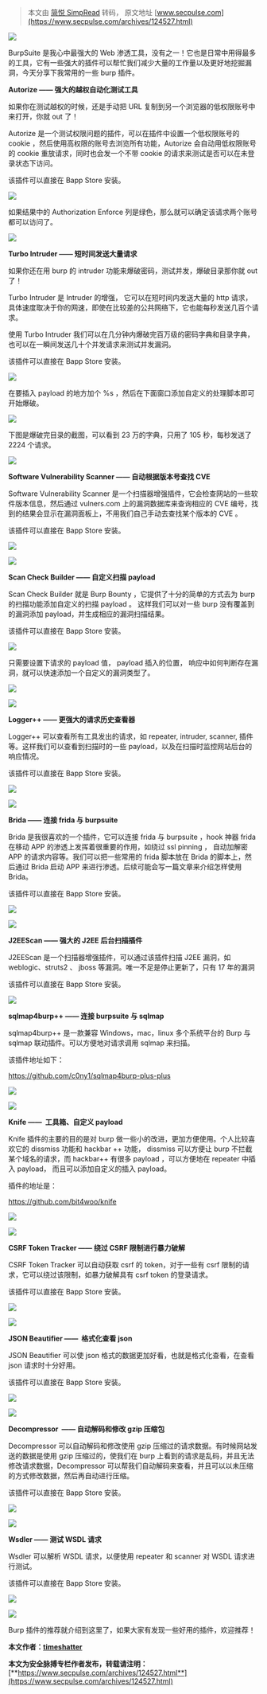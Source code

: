 > 本文由 [简悦 SimpRead](http://ksria.com/simpread/) 转码， 原文地址 [www.secpulse.com](https://www.secpulse.com/archives/124527.html)

![](https://secpulseoss.oss-cn-shanghai.aliyuncs.com/wp-content/uploads/1970/01/beepress-image-124527-1583303682.jpg)

BurpSuite 是我心中最强大的 Web 渗透工具，没有之一！它也是日常中用得最多的工具，它有一些强大的插件可以帮忙我们减少大量的工作量以及更好地挖掘漏洞，今天分享下我常用的一些 burp 插件。  

**Autorize —— 强大的越权自动化测试工具**

如果你在测试越权的时候，还是手动把 URL 复制到另一个浏览器的低权限账号中来打开，你就 out 了！  

Autorize 是一个测试权限问题的插件，可以在插件中设置一个低权限账号的  cookie ，然后使用高权限的账号去浏览所有功能，Autorize 会自动用低权限账号的 cookie 重放请求，同时也会发一个不带 cookie 的请求来测试是否可以在未登录状态下访问。

该插件可以直接在 Bapp Store 安装。

![](https://secpulseoss.oss-cn-shanghai.aliyuncs.com/wp-content/uploads/1970/01/beepress-image-124527-1583303683.jpg)  

如果结果中的 Authorization Enforce 列是绿色，那么就可以确定该请求两个账号都可以访问了。

![](https://secpulseoss.oss-cn-shanghai.aliyuncs.com/wp-content/uploads/1970/01/beepress-image-124527-15833036831.jpg)

**Turbo Intruder —— 短时间发送大量请求**

如果你还在用 burp 的 intruder 功能来爆破密码，测试并发，爆破目录那你就 out 了！

Turbo Intruder 是 Intruder 的增强， 它可以在短时间内发送大量的 http 请求，具体速度取决于你的网速，即使在比较差的公共网络下，它也能每秒发送几百个请求。

使用 Turbo Intruder 我们可以在几分钟内爆破完百万级的密码字典和目录字典，也可以在一瞬间发送几十个并发请求来测试并发漏洞。  

该插件可以直接在 Bapp Store 安装。

![](https://secpulseoss.oss-cn-shanghai.aliyuncs.com/wp-content/uploads/1970/01/beepress-image-124527-1583303684.jpg)

在要插入 payload 的地方加个 %s ，然后在下面窗口添加自定义的处理脚本即可开始爆破。

![](https://secpulseoss.oss-cn-shanghai.aliyuncs.com/wp-content/uploads/1970/01/beepress-image-124527-15833036841.jpg)

下图是爆破完目录的截图，可以看到 23 万的字典，只用了 105 秒，每秒发送了 2224 个请求。  

![](https://secpulseoss.oss-cn-shanghai.aliyuncs.com/wp-content/uploads/1970/01/beepress-image-124527-1583303685.jpg)

**Software Vulnerability Scanner —— 自动根据版本号查找 CVE**

Software Vulnerability Scanner 是一个扫描器增强插件，它会检查网站的一些软件版本信息，然后通过 vulners.com 上的漏洞数据库来查询相应的 CVE 编号，找到的结果会显示在漏洞面板上，不用我们自己手动去查找某个版本的 CVE 。

该插件可以直接在 Bapp Store 安装。

![](https://secpulseoss.oss-cn-shanghai.aliyuncs.com/wp-content/uploads/1970/01/beepress-image-124527-15833036851.jpg)

![](https://secpulseoss.oss-cn-shanghai.aliyuncs.com/wp-content/uploads/1970/01/beepress-image-124527-1583303686.jpg)

**Scan Check Builder —— 自定义扫描 payload**

Scan Check Builder 就是 Burp Bounty ，它提供了十分的简单的方式去为 burp 的扫描功能添加自定义的扫描 payload 。 这样我们可以对一些 burp 没有覆盖到的漏洞添加 payload，并生成相应的漏洞扫描结果。

该插件可以直接在 Bapp Store 安装。

![](https://secpulseoss.oss-cn-shanghai.aliyuncs.com/wp-content/uploads/1970/01/beepress-image-124527-1583303687.jpg)

只需要设置下请求的 payload 值， payload 插入的位置， 响应中如何判断存在漏洞，就可以快速添加一个自定义的漏洞类型了。  

![](https://secpulseoss.oss-cn-shanghai.aliyuncs.com/wp-content/uploads/1970/01/beepress-image-124527-15833036871.jpg)

![](https://secpulseoss.oss-cn-shanghai.aliyuncs.com/wp-content/uploads/1970/01/beepress-image-124527-1583303688.jpg)  

**Logger++ —— 更强大的请求历史查看器**  

Logger++ 可以查看所有工具发出的请求，如 repeater, intruder, scanner, 插件等。这样我们可以查看到扫描时的一些 payload，以及在扫描时监控网站后台的响应情况。

该插件可以直接在 Bapp Store 安装。

![](https://secpulseoss.oss-cn-shanghai.aliyuncs.com/wp-content/uploads/1970/01/beepress-image-124527-15833036881.jpg)

![](https://secpulseoss.oss-cn-shanghai.aliyuncs.com/wp-content/uploads/1970/01/beepress-image-124527-1583303689.jpg)

**Brida —— 连接 frida 与 burpsuite**  

Brida 是我很喜欢的一个插件，它可以连接 frida 与 burpsuite ，hook 神器 frida 在移动 APP 的渗透上发挥着很重要的作用，如绕过 ssl pinning ， 自动加解密 APP 的请求内容等。我们可以把一些常用的 frida 脚本放在 Brida 的脚本上，然后通过 Brida 启动 APP 来进行渗透。后续可能会写一篇文章来介绍怎样使用 Brida。

该插件可以直接在 Bapp Store 安装。

![](https://secpulseoss.oss-cn-shanghai.aliyuncs.com/wp-content/uploads/1970/01/beepress-image-124527-15833036891.jpg)

![](https://secpulseoss.oss-cn-shanghai.aliyuncs.com/wp-content/uploads/1970/01/beepress-image-124527-1583303690.jpg)

**J2EEScan —— 强大的 J2EE 后台扫描插件**

J2EEScan 是一个扫描器增强插件，可以通过该插件扫描 J2EE 漏洞，如 weblogic、struts2 、 jboss 等漏洞。唯一不足是停止更新了，只有 17 年的漏洞

该插件可以直接在 Bapp Store 安装。

![](https://secpulseoss.oss-cn-shanghai.aliyuncs.com/wp-content/uploads/1970/01/beepress-image-124527-15833036901.jpg)

**sqlmap4burp++ —— 连接 burpsuite 与 sqlmap**

sqlmap4burp++ 是一款兼容 Windows，mac，linux 多个系统平台的 Burp 与 sqlmap 联动插件。可以方便地对请求调用 sqlmap 来扫描。

该插件地址如下：

https://github.com/c0ny1/sqlmap4burp-plus-plus

![](https://secpulseoss.oss-cn-shanghai.aliyuncs.com/wp-content/uploads/1970/01/beepress-image-124527-1583303691.jpg)

![](https://secpulseoss.oss-cn-shanghai.aliyuncs.com/wp-content/uploads/1970/01/beepress-image-124527-15833036911.jpg)

**Knife ——  工具箱、自定义 payload** 

Knife 插件的主要的目的是对 burp 做一些小的改进，更加方便使用。个人比较喜欢它的 dissmiss 功能和 hackbar ++ 功能， dissmiss 可以方便让 burp 不拦截某个域名的请求，而 hackbar++ 有很多 payload ，可以方便地在 repeater 中插入 payload， 而且可以添加自定义的插入 payload。

插件的地址是：

https://github.com/bit4woo/knife

![](https://secpulseoss.oss-cn-shanghai.aliyuncs.com/wp-content/uploads/1970/01/beepress-image-124527-1583303692.jpg)

![](https://secpulseoss.oss-cn-shanghai.aliyuncs.com/wp-content/uploads/1970/01/beepress-image-124527-15833036921.jpg)

**CSRF Token Tracker —— 绕过 CSRF 限制进行暴力破解**

CSRF Token Tracker 可以自动获取 csrf 的 token，对于一些有 csrf 限制的请求，它可以绕过该限制，如暴力破解具有 csrf token 的登录请求。

该插件可以直接在 Bapp Store 安装。

![](https://secpulseoss.oss-cn-shanghai.aliyuncs.com/wp-content/uploads/1970/01/beepress-image-124527-1583303693.png)

![](https://secpulseoss.oss-cn-shanghai.aliyuncs.com/wp-content/uploads/1970/01/beepress-image-124527-1583303693.jpg)

**JSON Beautifier ——  格式化查看 json**

JSON Beautifier 可以使 json 格式的数据更加好看，也就是格式化查看，在查看 json 请求时十分好用。

该插件可以直接在 Bapp Store 安装。

![](https://secpulseoss.oss-cn-shanghai.aliyuncs.com/wp-content/uploads/1970/01/beepress-image-124527-1583303694.png)

![](https://secpulseoss.oss-cn-shanghai.aliyuncs.com/wp-content/uploads/1970/01/beepress-image-124527-15833036941.png)

**Decompressor  —— 自动解码和修改 gzip 压缩包**

Decompressor 可以自动解码和修改使用 gzip 压缩过的请求数据。有时候网站发送的数据是使用 gzip 压缩过的，使我们在 burp 上看到的请求是乱码，并且无法修改请求数据，Decompressor 可以帮我们自动解码来查看，并且可以以未压缩的方式修改数据，然后再自动进行压缩。

该插件可以直接在 Bapp Store 安装。

![](https://secpulseoss.oss-cn-shanghai.aliyuncs.com/wp-content/uploads/1970/01/beepress-image-124527-1583303695.jpg)

![](https://secpulseoss.oss-cn-shanghai.aliyuncs.com/wp-content/uploads/1970/01/beepress-image-124527-1583303696.jpg)

**Wsdler —— 测试 WSDL 请求**  

Wsdler 可以解析 WSDL 请求，以便使用 repeater 和 scanner 对 WSDL 请求进行测试。  

该插件可以直接在 Bapp Store 安装。

![](https://secpulseoss.oss-cn-shanghai.aliyuncs.com/wp-content/uploads/1970/01/beepress-image-124527-15833036961.jpg)

![](https://secpulseoss.oss-cn-shanghai.aliyuncs.com/wp-content/uploads/1970/01/beepress-image-124527-1583303697.jpg)

Burp 插件的推荐就介绍到这里了，如果大家有发现一些好用的插件，欢迎推荐！

**本文作者：[timeshatter](https://www.secpulse.com/archives/newpage/author?author_id=18416)**

**本文为安全脉搏专栏作者发布，转载请注明：**[**https://www.secpulse.com/archives/124527.html**](https://www.secpulse.com/archives/124527.html)